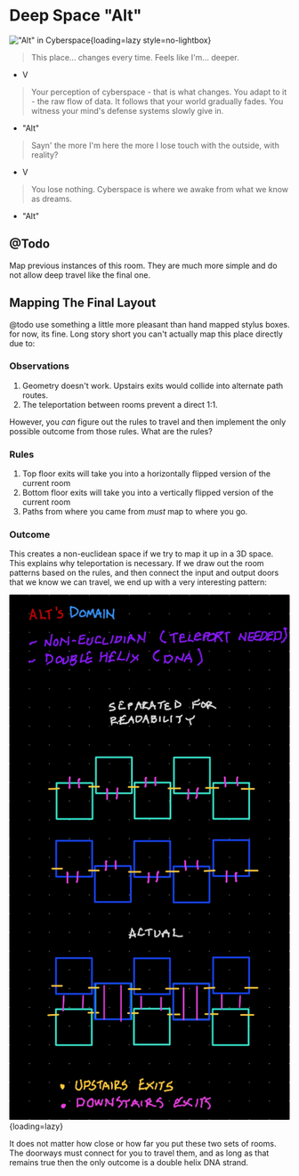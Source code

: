 # Deep Space "Alt"

!["Alt" in Cyberspace](./assets/alt-cyberspace.png){loading=lazy style=no-lightbox}

> This place... changes every time. Feels like I'm... deeper.

- V

> Your perception of cyberspace - that is what changes. You adapt to it - the raw
> flow of data. It follows that your world gradually fades. You witness your
> mind's defense systems slowly give in.

- "Alt"

> Sayn' the more I'm here the more I lose touch with the outside, with reality?

- V

> You lose nothing. Cyberspace is where we awake from what we know as dreams.

- "Alt"


## @Todo

Map previous instances of this room. They are much more simple and do not allow
deep travel like the final one.

## Mapping The Final Layout

@todo use something a little more pleasant than hand mapped stylus boxes. for
now, its fine. Long story short you can't actually map this place directly due
to:

### Observations

1. Geometry doesn't work. Upstairs exits would collide into alternate path
routes.
2. The teleportation between rooms prevent a direct 1:1.

However, you *can* figure out the rules to travel and then implement the only
possible outcome from those rules. What are the rules?


### Rules

1. Top floor exits will take you into a horizontally flipped version of the current room
2. Bottom floor exits will take you into a vertically flipped version of the current room
3. Paths from where you came from *must* map to where you go.

### Outcome

This creates a non-euclidean space if we try to map it up in a 3D space. This
explains why teleportation is necessary. If we draw out the room patterns based
on the rules, and then connect the input and output doors that we know we can
travel, we end up with a very interesting pattern:

![Double Helix](./assets/alt-cyberspace-dna.png){loading=lazy}

It does not matter how close or how far you put these two sets of rooms. The
doorways must connect for you to travel them, and as long as that remains true
then the only outcome is a double helix DNA strand.
